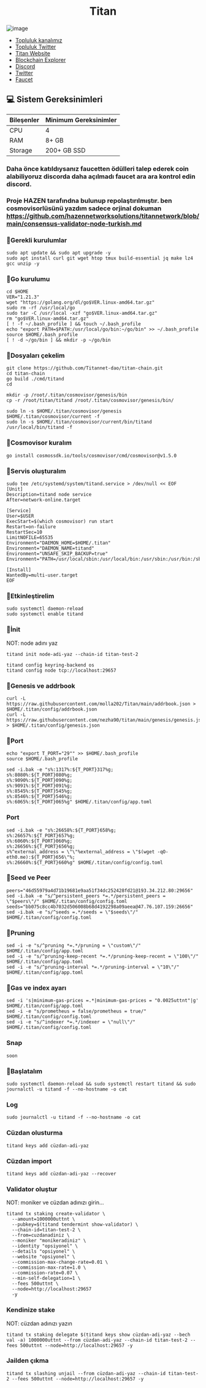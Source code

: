 <h1 align="center"> Titan </h1>



![image](https://github.com/molla202/Titan/assets/91562185/381f7d35-6421-43b0-9fcd-3b67be169410)




 * [Topluluk kanalımız](https://t.me/corenodechat)<br>
 * [Topluluk Twitter](https://twitter.com/corenodeHQ)<br>
 * [Titan Website](https://titannet.io/)<br>
 * [Blockchain Explorer](https://explorers.titannet.io/en)<br>
 * [Discord](https://discord.com/invite/titannet)<br>
 * [Twitter](https://twitter.com/Titannet_dao)<br>
 * [Faucet](https://faucet.titannet.io/)<br>



## 💻 Sistem Gereksinimleri
| Bileşenler | Minimum Gereksinimler | 
| ------------ | ------------ |
| CPU |	4|
| RAM	| 8+ GB |
| Storage	| 200+ GB SSD |


### Daha önce katıldıysanız faucetten ödülleri talep ederek coin alabiliyoruz discorda daha açılmadı faucet ara ara kontrol edin discord.
### Proje HAZEN tarafındna bulunup repolaştırılmıştır. ben cosmovisorlüsünü yazdım sadece orjinal dokuman https://github.com/hazennetworksolutions/titannetwork/blob/main/consensus-validator-node-turkish.md
### 🚧Gerekli kurulumlar
```
sudo apt update && sudo apt upgrade -y
sudo apt install curl git wget htop tmux build-essential jq make lz4 gcc unzip -y
```

### 🚧Go kurulumu
```
cd $HOME
VER="1.21.3"
wget "https://golang.org/dl/go$VER.linux-amd64.tar.gz"
sudo rm -rf /usr/local/go
sudo tar -C /usr/local -xzf "go$VER.linux-amd64.tar.gz"
rm "go$VER.linux-amd64.tar.gz"
[ ! -f ~/.bash_profile ] && touch ~/.bash_profile
echo "export PATH=$PATH:/usr/local/go/bin:~/go/bin" >> ~/.bash_profile
source $HOME/.bash_profile
[ ! -d ~/go/bin ] && mkdir -p ~/go/bin
```
### 🚧Dosyaları çekelim
```
git clone https://github.com/Titannet-dao/titan-chain.git
cd titan-chain
go build ./cmd/titand
cd
```
```
mkdir -p /root/.titan/cosmovisor/genesis/bin
cp -r /root/titan/titand /root/.titan/cosmovisor/genesis/bin/
```
```
sudo ln -s $HOME/.titan/cosmovisor/genesis $HOME/.titan/cosmovisor/current -f
sudo ln -s $HOME/.titan/cosmovisor/current/bin/titand /usr/local/bin/titand -f
```
### 🚧Cosmovisor kuralım
```
go install cosmossdk.io/tools/cosmovisor/cmd/cosmovisor@v1.5.0
```
### 🚧Servis oluşturalım
```
sudo tee /etc/systemd/system/titand.service > /dev/null << EOF
[Unit]
Description=titand node service
After=network-online.target

[Service]
User=$USER
ExecStart=$(which cosmovisor) run start
Restart=on-failure
RestartSec=10
LimitNOFILE=65535
Environment="DAEMON_HOME=$HOME/.titan"
Environment="DAEMON_NAME=titand"
Environment="UNSAFE_SKIP_BACKUP=true"
Environment="PATH=/usr/local/sbin:/usr/local/bin:/usr/sbin:/usr/bin:/sbin:/bin:/usr/games:/usr/local/games:/snap/bin:$HOME/.titan/cosmovisor/current/bin"

[Install]
WantedBy=multi-user.target
EOF
```
### 🚧Etkinleştirelim
```
sudo systemctl daemon-reload
sudo systemctl enable titand
```
### 🚧İnit
NOT: node adını yaz
```
titand init node-adi-yaz --chain-id titan-test-2
```
```
titand config keyring-backend os
titand config node tcp://localhost:29657
```
### 🚧Genesis ve addrbook
```
curl -L https://raw.githubusercontent.com/molla202/Titan/main/addrbook.json > $HOME/.titan/config/addrbook.json
curl -L https://raw.githubusercontent.com/nezha90/titan/main/genesis/genesis.json > $HOME/.titan/config/genesis.json
```
### 🚧Port
```
echo "export T_PORT="29"" >> $HOME/.bash_profile
source $HOME/.bash_profile
```
```
sed -i.bak -e "s%:1317%:${T_PORT}317%g;
s%:8080%:${T_PORT}080%g;
s%:9090%:${T_PORT}090%g;
s%:9091%:${T_PORT}091%g;
s%:8545%:${T_PORT}545%g;
s%:8546%:${T_PORT}546%g;
s%:6065%:${T_PORT}065%g" $HOME/.titan/config/app.toml
```
### Port
```
sed -i.bak -e "s%:26658%:${T_PORT}658%g;
s%:26657%:${T_PORT}657%g;
s%:6060%:${T_PORT}060%g;
s%:26656%:${T_PORT}656%g;
s%^external_address = \"\"%external_address = \"$(wget -qO- eth0.me):${T_PORT}656\"%;
s%:26660%:${T_PORT}660%g" $HOME/.titan/config/config.toml
```
### 🚧Seed ve Peer
```
peers="46d55979a4d71b19681e9aa51f34dc252428fd21@193.34.212.80:29656"
sed -i.bak -e "s/^persistent_peers *=.*/persistent_peers = \"$peers\"/" $HOME/.titan/config/config.toml
seeds="bb075c8cc4b7032d506008b68d4192298a09aeea@47.76.107.159:26656"
sed -i.bak -e "s/^seeds =.*/seeds = \"$seeds\"/" $HOME/.titan/config/config.toml

```

### 🚧Pruning
```
sed -i -e "s/^pruning *=.*/pruning = \"custom\"/" $HOME/.titan/config/app.toml
sed -i -e "s/^pruning-keep-recent *=.*/pruning-keep-recent = \"100\"/" $HOME/.titan/config/app.toml
sed -i -e "s/^pruning-interval *=.*/pruning-interval = \"10\"/" $HOME/.titan/config/app.toml
```
### 🚧Gas ve index ayarı
```
sed -i 's|minimum-gas-prices =.*|minimum-gas-prices = "0.0025uttnt"|g' $HOME/.titan/config/app.toml
sed -i -e "s/prometheus = false/prometheus = true/" $HOME/.titan/config/config.toml
sed -i -e "s/^indexer *=.*/indexer = \"null\"/" $HOME/.titan/config/config.toml
```
### Snap 
```
soon
```
### 🚧Başlatalım
```
sudo systemctl daemon-reload && sudo systemctl restart titand && sudo journalctl -u titand -f --no-hostname -o cat
```
### Log
```
sudo journalctl -u titand -f --no-hostname -o cat
```
### Cüzdan olusturma
```
titand keys add cüzdan-adi-yaz
```
### Cüzdan import
```
titand keys add cüzdan-adi-yaz --recover
```
### Validator oluştur
NOT: moniker ve cüzdan adınızı girin...
```
titand tx staking create-validator \
  --amount=1000000uttnt \
  --pubkey=$(titand tendermint show-validator) \
  --chain-id=titan-test-2 \
  --from=cuzdanadiniz \
  --moniker "monikeradiniz" \
  --identity "opsiyonel" \
  --details "opsiyonel" \
  --website "opsiyonel" \
  --commission-max-change-rate=0.01 \
  --commission-max-rate=1.0 \
  --commission-rate=0.07 \
  --min-self-delegation=1 \
  --fees 500uttnt \
  --node=http://localhost:29657
  -y
```
### Kendinize stake
NOT: cüzdan adınızı yazın
```
titand tx staking delegate $(titand keys show cüzdan-adi-yaz --bech val -a) 1000000uttnt --from cüzdan-adi-yaz --chain-id titan-test-2 --fees 500uttnt --node=http://localhost:29657 -y
```
### Jailden çıkma
```
titand tx slashing unjail --from cüzdan-adi-yaz --chain-id titan-test-2 --fees 500uttnt --node=http://localhost:29657 -y
```





